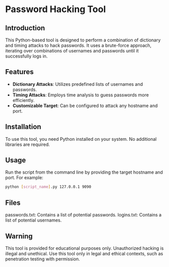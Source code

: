 # Password Hacking Tool

## Introduction
This Python-based tool is designed to perform a combination of dictionary and timing attacks to hack passwords. It uses a brute-force approach, iterating over combinations of usernames and passwords until it successfully logs in.

## Features
- **Dictionary Attacks**: Utilizes predefined lists of usernames and passwords.
- **Timing Attacks**: Employs time analysis to guess passwords more efficiently.
- **Customizable Target**: Can be configured to attack any hostname and port.

## Installation
To use this tool, you need Python installed on your system. No additional libraries are required.

## Usage
Run the script from the command line by providing the target hostname and port. For example:

```bash
python [script_name].py 127.0.0.1 9090
```

## Files
passwords.txt: Contains a list of potential passwords.
logins.txt: Contains a list of potential usernames.

## Warning
This tool is provided for educational purposes only. Unauthorized hacking is illegal and unethical. Use this tool only in legal and ethical contexts, such as penetration testing with permission.

